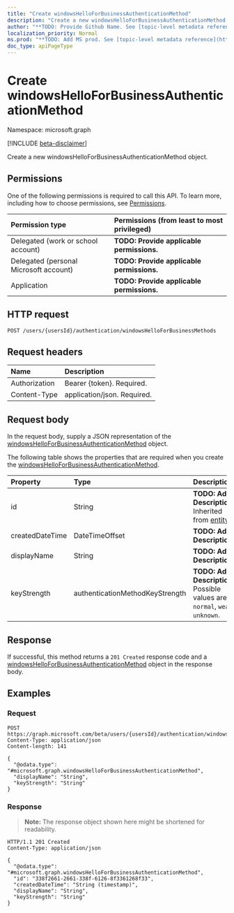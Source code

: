 ```yaml
---
title: "Create windowsHelloForBusinessAuthenticationMethod"
description: "Create a new windowsHelloForBusinessAuthenticationMethod object."
author: "**TODO: Provide Github Name. See [topic-level metadata reference](https://msgo.azurewebsites.net/add/document/guidelines/metadata.html#topic-level-metadata)**"
localization_priority: Normal
ms.prod: "**TODO: Add MS prod. See [topic-level metadata reference](https://msgo.azurewebsites.net/add/document/guidelines/metadata.html#topic-level-metadata)**"
doc_type: apiPageType
---
```


# Create windowsHelloForBusinessAuthenticationMethod
Namespace: microsoft.graph

[!INCLUDE [beta-disclaimer](../../includes/beta-disclaimer.md)]

Create a new windowsHelloForBusinessAuthenticationMethod object.

## Permissions
One of the following permissions is required to call this API. To learn more, including how to choose permissions, see [Permissions](/graph/permissions-reference).

|Permission type|Permissions (from least to most privileged)|
|:---|:---|
|Delegated (work or school account)|**TODO: Provide applicable permissions.**|
|Delegated (personal Microsoft account)|**TODO: Provide applicable permissions.**|
|Application|**TODO: Provide applicable permissions.**|

## HTTP request

<!-- {
  "blockType": "ignored"
}
-->
``` http
POST /users/{usersId}/authentication/windowsHelloForBusinessMethods
```

## Request headers
|Name|Description|
|:---|:---|
|Authorization|Bearer {token}. Required.|
|Content-Type|application/json. Required.|

## Request body
In the request body, supply a JSON representation of the [windowsHelloForBusinessAuthenticationMethod](../resources/windowshelloforbusinessauthenticationmethod.md) object.

The following table shows the properties that are required when you create the [windowsHelloForBusinessAuthenticationMethod](../resources/windowshelloforbusinessauthenticationmethod.md).

|Property|Type|Description|
|:---|:---|:---|
|id|String|**TODO: Add Description** Inherited from [entity](../resources/entity.md)|
|createdDateTime|DateTimeOffset|**TODO: Add Description**|
|displayName|String|**TODO: Add Description**|
|keyStrength|authenticationMethodKeyStrength|**TODO: Add Description**. Possible values are: `normal`, `weak`, `unknown`.|



## Response

If successful, this method returns a `201 Created` response code and a [windowsHelloForBusinessAuthenticationMethod](../resources/windowshelloforbusinessauthenticationmethod.md) object in the response body.

## Examples

### Request
<!-- {
  "blockType": "request",
  "name": "create_windowshelloforbusinessauthenticationmethod_from_"
}
-->
``` http
POST https://graph.microsoft.com/beta/users/{usersId}/authentication/windowsHelloForBusinessMethods
Content-Type: application/json
Content-length: 141

{
  "@odata.type": "#microsoft.graph.windowsHelloForBusinessAuthenticationMethod",
  "displayName": "String",
  "keyStrength": "String"
}
```


### Response
>**Note:** The response object shown here might be shortened for readability.
<!-- {
  "blockType": "response",
  "truncated": true,
  "@odata.type": "microsoft.graph.windowsHelloForBusinessAuthenticationMethod"
}
-->
``` http
HTTP/1.1 201 Created
Content-Type: application/json

{
  "@odata.type": "#microsoft.graph.windowsHelloForBusinessAuthenticationMethod",
  "id": "338f2661-2661-338f-6126-8f3361268f33",
  "createdDateTime": "String (timestamp)",
  "displayName": "String",
  "keyStrength": "String"
}
```

